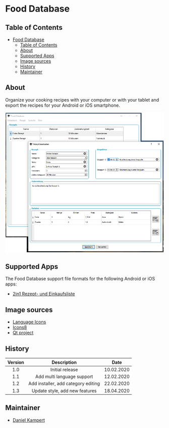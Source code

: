 # Food Database

## Table of Contents

- [Food Database](#food-database)
  - [Table of Contents](#table-of-contents)
  - [About](#about)
  - [Supported Apps](#supported-apps)
  - [Image sources](#image-sources)
  - [History](#history)
  - [Maintainer](#maintainer)

## About

Organize your cooking recipes with your computer or with your tablet and export the recipes for your Android or iOS smartphone.

![Application](doc/screenshots/Application.png)

## Supported Apps

The Food Database support file formats for the following Android or iOS apps:

- [2in1 Rezept- und Einkaufsliste](https://play.google.com/store/apps/details?id=de.d_vincenz.simpleshoppinglist&hl=de)

## Image sources

- [Language Icons](https://www.iconfinder.com/iconsets/flags_gosquared)
- [Icons8](https://icons8.com/icon/set/database/material)
- [Qt project](https://www.qt.io/blog/2016/06/20/introducing-new-built-with-qt-logo)

## History

| **Version**  | **Description**                            | **Date**   |
|:------------:|:------------------------------------------:|:----------:|
| 1.0          | Initial release                            | 10.02.2020 |
| 1.1          | Add multi language support                 | 12.02.2020 |
| 1.2          | Add installer, add category editing        | 22.02.2020 |
| 1.3          | Update style, add new features		        | 18.04.2020 |

## Maintainer

- [Daniel Kampert](mailto:DanielKampert@kampis-elektroecke.de)